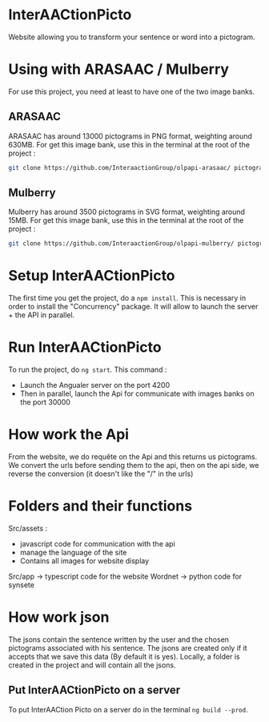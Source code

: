 # InterAACtionPicto
Website allowing you to transform your sentence or word into a pictogram.

# Using with ARASAAC / Mulberry
For use this project, you need at least to have one of the two image banks.

## ARASAAC
ARASAAC has around 13000 pictograms in PNG format, weighting around 630MB.
For get this image bank, use this in the terminal at the root of the project :
```sh
git clone https://github.com/InteraactionGroup/olpapi-arasaac/ pictograms/arasaac
```

## Mulberry
Mulberry has around 3500 pictograms in SVG format, weighting around 15MB.
For get this image bank, use this in the terminal at the root of the project :
```sh
git clone https://github.com/InteraactionGroup/olpapi-mulberry/ pictograms/mulberry
```

# Setup InterAACtionPicto
The first time you get the project, do a ```npm install```.
This is necessary in order to install the "Concurrency" package.
It will allow to launch the server + the API in parallel.

# Run InterAACtionPicto
To run the project, do ```ng start```.
This command :
- Launch the Angualer server on the port 4200
- Then in parallel, launch the Api for communicate with images banks on the port 30000

# How work the Api
From the website, we do requête on the Api and this returns us pictograms.
We convert the urls before sending them to the api, then on the api side, we reverse the conversion (it doesn't like the "/" in the urls)

# Folders and their functions
Src/assets :
  - javascript code for communication with the api
  - manage the language of the site
  - Contains all images for website display

Src/app -> typescript code for the website
Wordnet -> python code for synsete

# How work json
The jsons contain the sentence written by the user and the chosen pictograms associated with his sentence.
The jsons are created only if it accepts that we save this data (By default it is yes).
Locally, a folder is created in the project and will contain all the jsons.

## Put InterAACtionPicto on a server
To put InterAACtion Picto on a server do in the terminal ```ng build --prod```.
